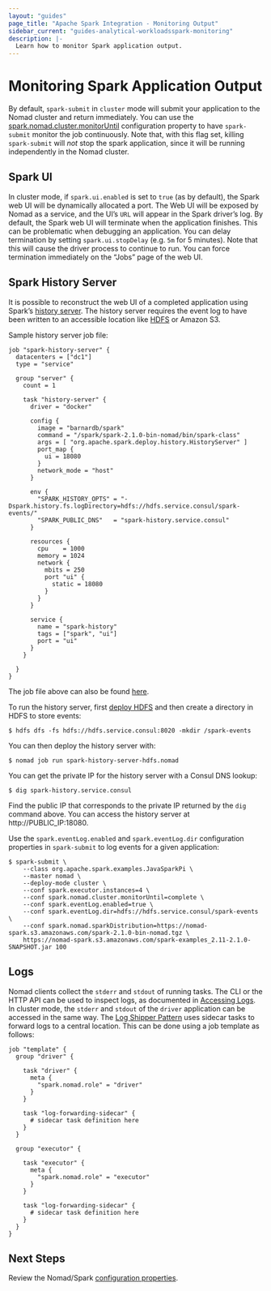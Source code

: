 ```yaml
---
layout: "guides"
page_title: "Apache Spark Integration - Monitoring Output"
sidebar_current: "guides-analytical-workloadsspark-monitoring"
description: |-
  Learn how to monitor Spark application output.
---
```


# Monitoring Spark Application Output

By default, `spark-submit` in `cluster` mode will submit your application
 to the Nomad cluster and return immediately. You can use the
 [spark.nomad.cluster.monitorUntil](/guides/spark/configuration.html#spark-nomad-cluster-monitoruntil) configuration property to have
 `spark-submit` monitor the job continuously. Note that, with this flag set,
 killing `spark-submit` will *not* stop the spark application, since it will be
  running independently in the Nomad cluster.

## Spark UI

In cluster mode, if `spark.ui.enabled` is set to `true` (as by default), the
Spark web UI will be dynamically allocated a port. The Web UI will be exposed by
 Nomad as a service, and the UI’s `URL` will appear in the Spark driver’s log. By
default, the Spark web UI will terminate when the application finishes. This can
be problematic when debugging an application. You can delay termination by
setting `spark.ui.stopDelay` (e.g. `5m` for 5 minutes). Note that this will
cause the driver process to continue to run. You can force termination
 immediately on the “Jobs” page of the web UI.

## Spark History Server

It is possible to reconstruct the web UI of a completed application using
Spark’s [history server](https://spark.apache.org/docs/latest/monitoring.html#viewing-after-the-fact).
The history server requires the event log to have been written to an accessible
location like [HDFS](/guides/spark/hdfs.html) or Amazon S3.

Sample history server job file:

```hcl
job "spark-history-server" {
  datacenters = ["dc1"]
  type = "service"

  group "server" {
    count = 1

    task "history-server" {
      driver = "docker"

      config {
        image = "barnardb/spark"
        command = "/spark/spark-2.1.0-bin-nomad/bin/spark-class"
        args = [ "org.apache.spark.deploy.history.HistoryServer" ]
        port_map {
          ui = 18080
        }
        network_mode = "host"
      }

      env {
        "SPARK_HISTORY_OPTS" = "-Dspark.history.fs.logDirectory=hdfs://hdfs.service.consul/spark-events/"
        "SPARK_PUBLIC_DNS"   = "spark-history.service.consul"
      }

      resources {
        cpu    = 1000
        memory = 1024
        network {
          mbits = 250
          port "ui" {
            static = 18080
          }
        }
      }

      service {
        name = "spark-history"
        tags = ["spark", "ui"]
        port = "ui"
      }
    }

  }
}
```

The job file above can also be found [here](https://github.com/hashicorp/nomad/blob/master/terraform/examples/spark/spark-history-server-hdfs.nomad).

To run the history server, first [deploy HDFS](/guides/spark/hdfs.html) and then
create a directory in HDFS to store events:

```shell
$ hdfs dfs -fs hdfs://hdfs.service.consul:8020 -mkdir /spark-events
```

You can then deploy the history server with:

```shell
$ nomad job run spark-history-server-hdfs.nomad
```

You can get the private IP for the history server with a Consul DNS lookup:

```shell
$ dig spark-history.service.consul
```

Find the public IP that corresponds to the private IP returned by the `dig`
command above. You can access the history server at http://PUBLIC_IP:18080.

Use the `spark.eventLog.enabled` and `spark.eventLog.dir` configuration
properties in `spark-submit` to log events for a given application:

```shell
$ spark-submit \
    --class org.apache.spark.examples.JavaSparkPi \
    --master nomad \
    --deploy-mode cluster \
    --conf spark.executor.instances=4 \
    --conf spark.nomad.cluster.monitorUntil=complete \
    --conf spark.eventLog.enabled=true \
    --conf spark.eventLog.dir=hdfs://hdfs.service.consul/spark-events \
    --conf spark.nomad.sparkDistribution=https://nomad-spark.s3.amazonaws.com/spark-2.1.0-bin-nomad.tgz \
    https://nomad-spark.s3.amazonaws.com/spark-examples_2.11-2.1.0-SNAPSHOT.jar 100
```

## Logs

Nomad clients collect the `stderr` and `stdout` of running tasks. The CLI or the
 HTTP API can be used to inspect logs, as documented in
[Accessing Logs](/guides/operating-a-job/accessing-logs.html).
In cluster mode, the `stderr` and `stdout` of the `driver` application can be
accessed in the same way. The [Log Shipper Pattern](/guides/operating-a-job/accessing-logs.html#log-shipper-pattern) uses sidecar tasks to forward logs to a central location. This
can be done using a job template as follows:

```hcl
job "template" {
  group "driver" {

    task "driver" {
      meta {
        "spark.nomad.role" = "driver"
      }
    }

    task "log-forwarding-sidecar" {
      # sidecar task definition here
    }
  }

  group "executor" {

    task "executor" {
      meta {
        "spark.nomad.role" = "executor"
      }
    }

    task "log-forwarding-sidecar" {
      # sidecar task definition here
    }
  }
}
```

## Next Steps

Review the Nomad/Spark [configuration properties](/guides/spark/configuration.html).
